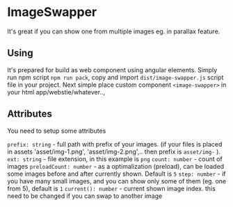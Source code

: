 # ImageSwapper

It's great if you can show one from multiple images eg. in parallax feature.

## Using

It's prepared for build as web component using angular elements. 
Simply run npm script `npm run pack`, copy and import `dist/image-swapper.js` script file in your project.
Next simple place custom component `<image-swapper>` in your html app/webstie/whatever..,

## Attributes

You need to setup some attributes

  `prefix: string` - full path with prefix of your images. (if your files is placed in assets 'asset/img-1.png', 'asset/img-2.png',.. then prefix is `asset/img-` ).
  `ext: string` - file extension, in this example is `png`
  `count: number` - count of images
  `preloadCount: number` - as a optimalization (preload), can be loaded some images before and after currently shown. Default is `5`
  `step: number` - if you have many small images, and you can show only some of them (eg. one from 5), default is `1`
  `current(): number` - current shown image index. this need to be changed if you can swap to another image
